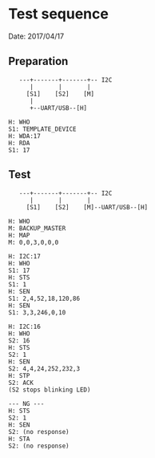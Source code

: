 # Test sequence

Date: 2017/04/17

## Preparation
```
   ---+-------+-------+-- I2C
      |       |       |
     [S1]    [S2]    [M]
      |
      +--UART/USB--[H]
```
```
H: WHO
S1: TEMPLATE_DEVICE
H: WDA:17
H: RDA
S1: 17
```

## Test
```
   ---+-------+-------+-- I2C
      |       |       |
     [S1]    [S2]    [M]--UART/USB--[H]
```
```
H: WHO
M: BACKUP_MASTER
H: MAP
M: 0,0,3,0,0,0
```
```
H: I2C:17
H: WHO
S1: 17
H: STS
S1: 1
H: SEN
S1: 2,4,52,18,120,86
H: SEN
S1: 3,3,246,0,10
```
```
H: I2C:16
H: WHO
S2: 16
H: STS
S2: 1
H: SEN
S2: 4,4,24,252,232,3
H: STP
S2: ACK
(S2 stops blinking LED)

--- NG ---
H: STS
S2: 1
H: SEN
S2: (no response)
H: STA
S2: (no response)
```

